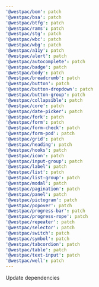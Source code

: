 ```yaml
---
'@westpac/bom': patch
'@westpac/bsa': patch
'@westpac/btfg': patch
'@westpac/rams': patch
'@westpac/stg': patch
'@westpac/wbc': patch
'@westpac/wbg': patch
'@westpac/a11y': patch
'@westpac/alert': patch
'@westpac/autocomplete': patch
'@westpac/badge': patch
'@westpac/body': patch
'@westpac/breadcrumb': patch
'@westpac/button': patch
'@westpac/button-dropdown': patch
'@westpac/button-group': patch
'@westpac/collapsible': patch
'@westpac/core': patch
'@westpac/date-picker': patch
'@westpac/fork': patch
'@westpac/form': patch
'@westpac/form-check': patch
'@westpac/form-pod': patch
'@westpac/grid': patch
'@westpac/heading': patch
'@westpac/hooks': patch
'@westpac/icon': patch
'@westpac/input-group': patch
'@westpac/label': patch
'@westpac/list': patch
'@westpac/list-group': patch
'@westpac/modal': patch
'@westpac/pagination': patch
'@westpac/panel': patch
'@westpac/pictogram': patch
'@westpac/popover': patch
'@westpac/progress-bar': patch
'@westpac/progress-rope': patch
'@westpac/repeater': patch
'@westpac/selector': patch
'@westpac/switch': patch
'@westpac/symbol': patch
'@westpac/tabcordion': patch
'@westpac/table': patch
'@westpac/text-input': patch
'@westpac/well': patch
---
```


Update dependencies
